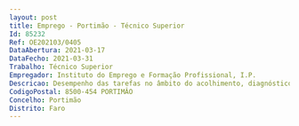 ```yaml
--- 
layout: post
title: Emprego - Portimão - Técnico Superior
Id: 85232
Ref: OE202103/0405
DataAbertura: 2021-03-17
DataFecho: 2021-03-31
Trabalho: Técnico Superior
Empregador: Instituto do Emprego e Formação Profissional, I.P.
Descricao: Desempenho das tarefas no âmbito do acolhimento, diagnóstico, orientação eencaminhamento dos candidatos, designadamente a) Inscrever candidatos e informar sobre a atuação do Centro Qualifica b) Promover sessões de informação sobre ofertas de educação e formação,mercado de trabalho e saídas profissionais c) Promover sessões de orientação d) Encaminhar candidatos tendo em conta informação sobre o mercado detrabalho e as ofertas de educação e formação disponíveis e) Monitorizar o percurso dos candidatos f) Desenvolver ações de divulgação e de informação junto de diferentes públicos g) Enquadrar candidatos no processo de RVCC, profissional ou de duplacertificação h) Prestar informação relativa à metodologia adotada no processo de RVCC i) Acompanhar os candidatos ao longo do processo de RVCC j) Integrar Júri de certificação de candidatos que desenvolveram processos l) Intervenção preferencial nos concelhos de Portimão, Silves, Lagoa e Monchique.
CodigoPostal: 8500-454 PORTIMÂO
Concelho: Portimão
Distrito: Faro
--- 
```

